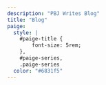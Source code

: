 ```yaml
---
description: "PBJ Writes Blog"
title: "Blog"
paige:
  style: |
    #paige-title {
        font-size: 5rem;
    },
    #paige-series,
    .paige-series
  color: "#6831f5"
---
```

